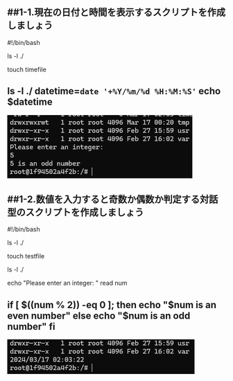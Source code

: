
##1-1.現在の日付と時間を表示するスクリプトを作成しましょう
---
#!/bin/bash

ls -l ./

touch timefile

ls -l ./
datetime=`date '+%Y/%m/%d %H:%M:%S'`
echo $datetime
---
![alt text](1-1.png)




##1-2.数値を入力すると奇数か偶数か判定する対話型のスクリプトを作成しましょう
---
#!/bin/bash

ls -l ./

touch testfile

ls -l ./

echo "Please enter an integer: "
read num

if [ $((num % 2)) -eq 0 ]; then
    echo "$num is an even number"
else
    echo "$num is an odd number"
fi
---
![alt text](<1-2.png>)
